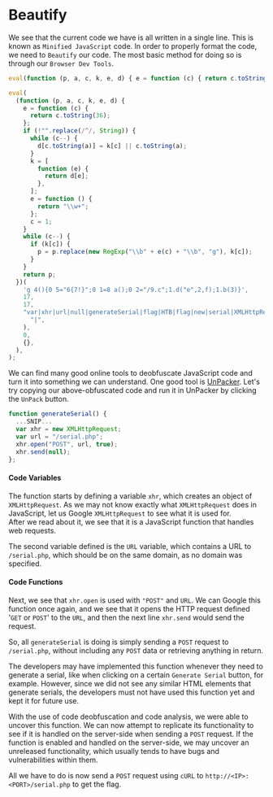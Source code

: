 # Beautify

We see that the current code we have is all written in a single line. This is known as `Minified JavaScript` code. In order to properly format the code, we need to `Beautify` our code. The most basic method for doing so is through our `Browser Dev Tools`.

```javascript
eval(function (p, a, c, k, e, d) { e = function (c) { return c.toString(36) }; if (!''.replace(/^/, String)) { while (c--) { d[c.toString(a)] = k[c] || c.toString(a) } k = [function (e) { return d[e] }]; e = function () { return '\\w+' }; c = 1 }; while (c--) { if (k[c]) { p = p.replace(new RegExp('\\b' + e(c) + '\\b', 'g'), k[c]) } } return p }('g 4(){0 5="6{7!}";0 1=8 a();0 2="/9.c";1.d("e",2,f);1.b(3)}', 17, 17, 'var|xhr|url|null|generateSerial|flag|HTB|flag|new|serial|XMLHttpRequest|send|php|open|POST|true|function'.split('|'), 0, {}))
```

```js
eval(
  (function (p, a, c, k, e, d) {
    e = function (c) {
      return c.toString(36);
    };
    if (!"".replace(/^/, String)) {
      while (c--) {
        d[c.toString(a)] = k[c] || c.toString(a);
      }
      k = [
        function (e) {
          return d[e];
        },
      ];
      e = function () {
        return "\\w+";
      };
      c = 1;
    }
    while (c--) {
      if (k[c]) {
        p = p.replace(new RegExp("\\b" + e(c) + "\\b", "g"), k[c]);
      }
    }
    return p;
  })(
    'g 4(){0 5="6{7!}";0 1=8 a();0 2="/9.c";1.d("e",2,f);1.b(3)}',
    17,
    17,
    "var|xhr|url|null|generateSerial|flag|HTB|flag|new|serial|XMLHttpRequest|send|php|open|POST|true|function".split(
      "|",
    ),
    0,
    {},
  ),
);
```


We can find many good online tools to deobfuscate JavaScript code and turn it into something we can understand. One good tool is [UnPacker](https://matthewfl.com/unPacker.html). Let's try copying our above-obfuscated code and run it in UnPacker by clicking the `UnPack` button.

```javascript
function generateSerial() {
  ...SNIP...
  var xhr = new XMLHttpRequest;
  var url = "/serial.php";
  xhr.open("POST", url, true);
  xhr.send(null);
};
```

#### Code Variables

The function starts by defining a variable `xhr`, which creates an object of `XMLHttpRequest`. As we may not know exactly what `XMLHttpRequest` does in JavaScript, let us Google `XMLHttpRequest` to see what it is used for.  
After we read about it, we see that it is a JavaScript function that handles web requests.

The second variable defined is the `URL` variable, which contains a URL to `/serial.php`, which should be on the same domain, as no domain was specified.

#### Code Functions

Next, we see that `xhr.open` is used with `"POST"` and `URL`. We can Google this function once again, and we see that it opens the HTTP request defined '`GET` or `POST`' to the `URL`, and then the next line `xhr.send` would send the request.

So, all `generateSerial` is doing is simply sending a `POST` request to `/serial.php`, without including any `POST` data or retrieving anything in return.

The developers may have implemented this function whenever they need to generate a serial, like when clicking on a certain `Generate Serial` button, for example. However, since we did not see any similar HTML elements that generate serials, the developers must not have used this function yet and kept it for future use.

With the use of code deobfuscation and code analysis, we were able to uncover this function. We can now attempt to replicate its functionality to see if it is handled on the server-side when sending a `POST` request. If the function is enabled and handled on the server-side, we may uncover an unreleased functionality, which usually tends to have bugs and vulnerabilities within them.

All we have to do is now send a `POST` request using `cURL` to `http://<IP>:<PORT>/serial.php` to get the flag. 